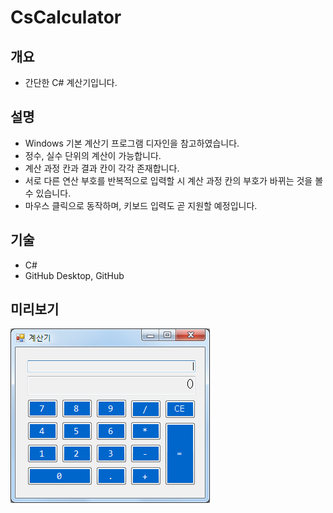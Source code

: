 # CsCalculator

## 개요
* 간단한 C# 계산기입니다.

## 설명
* Windows 기본 계산기 프로그램 디자인을 참고하였습니다.
* 정수, 실수 단위의 계산이 가능합니다.
* 계산 과정 칸과 결과 칸이 각각 존재합니다.
* 서로 다른 연산 부호를 반복적으로 입력할 시 계산 과정 칸의 부호가 바뀌는 것을 볼 수 있습니다.
* 마우스 클릭으로 동작하며, 키보드 입력도 곧 지원할 예정입니다.

## 기술
* C#
* GitHub Desktop, GitHub

## 미리보기
![sample](./20190503/image/sampleimage.png)
